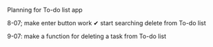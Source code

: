 Planning for To-do list app

8-07; make enter button work  ✔︎
        start searching delete from To-do list

9-07: make a function for deleting a task from To-do list 